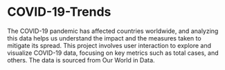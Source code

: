 # COVID-19-Trends
The COVID-19 pandemic has affected countries worldwide, and analyzing this data helps us understand the impact and the measures taken to mitigate its spread. This project involves user interaction to explore and visualize COVID-19 data, focusing on key metrics such as total cases, and others. The data is sourced from Our World in Data.
